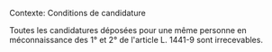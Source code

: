 Contexte: Conditions de candidature

Toutes les candidatures déposées pour une même personne en méconnaissance des 1° et 2° de l'article L. 1441-9 sont irrecevables.